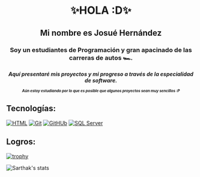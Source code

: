 <h1 align="center">✨HOLA :D✨</h1>
<h2 align="center">Mi nombre es Josué Hernández</h2>
<h3 align="center">Soy un estudiantes de Programación y gran apacinado de las carreras de autos 🏎️.</h3>

<h5 align="center">Aquí presentaré mis proyectos y mi progreso a través de la especialidad de software.
<p><sup><sub>Aún estoy estudiando por lo que es posible que algunos proyectos sean muy sencillos :P</sub></sup></h5>

## Tecnologías:
[![HTML](https://img.shields.io/badge/HTML-E34F26?style=for-the-badge&logo=html5&logoColor=white&labelColor=101010)]()
[![Git](https://img.shields.io/badge/Git-F05032?style=for-the-badge&logo=Git&logoColor=white&labelColor=101010)]()
[![GitHUb](https://img.shields.io/badge/GitHUb-FC6D26?style=for-the-badge&logo=GitHUb&logoColor=white&labelColor=101010)]()
[![SQL Server](https://img.shields.io/badge/SQLServer-CC2927?style=for-the-badge&logo=MicrosoftSQLServer&logoColor=white&labelColor=101010)]()

## Logros:

[![trophy](https://github-profile-trophy.vercel.app/?username=JosueAhGarciaxd&theme=dracula&no-frame=true&align=center)](https://github.com/ryo-ma/github-profile-trophy)

![Sarthak's stats](https://github-readme-stats.vercel.app/api?username=JosueAhGarciaxd&show_icons=true)
</pre>

